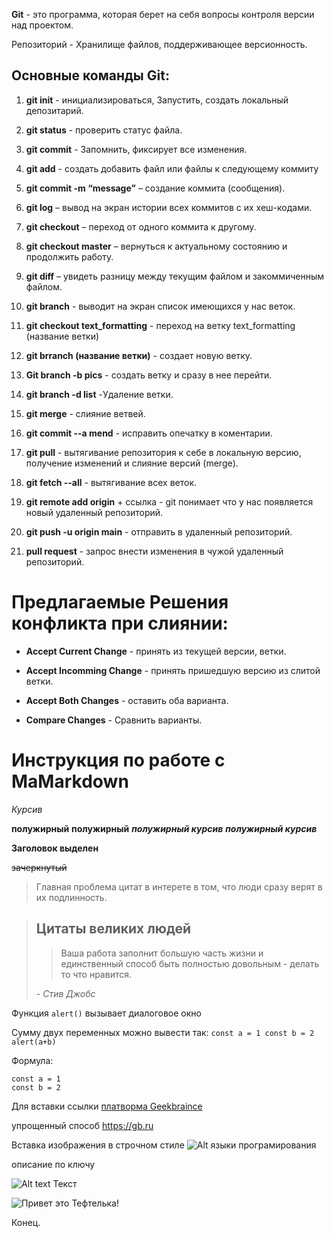 **Git** - это программа, которая берет на себя вопросы контроля версии над проектом.

Репозиторий - Хранилище файлов, поддерживающее версионность.

## Основные команды Git:


1. **git init** - инициализироваться, Запустить, создать локальный депозитарий.

2. __git status__ - проверить статус файла.

3. __git commit__ - Запомнить, фиксирует все изменения.

3.  __git add__ - создать добавить файл или файлы к следующему коммиту

4. __git commit -m “message”__ – создание коммита (сообщения).

7. __git log__ – вывод на экран истории всех коммитов с их хеш-кодами.

7. __git checkout__ – переход от одного коммита к другому.

7. __git checkout master__ – вернуться к актуальному состоянию и продолжить работу.

7. __git diff__ – увидеть разницу между текущим файлом и закоммиченным файлом.

7. __git branch__ - выводит на экран список
имеющихся у нас веток.

7. __git checkout text_formatting__ - переход на ветку text_formatting (название ветки)

7. __git brranch (название ветки)__ - создает новую ветку.

8. __Git branch -b pics__ - создать ветку и сразу в нее перейти.
8. __git branch -d list__ -Удаление ветки.

7. **git merge** - слияние ветвей.

7. **git commit --a mend** - исправить опечатку в коментарии.

7. **git pull** - вытягивание репозитория к себе в локальную версию, получение изменений и слияние версий (merge).

7. **git fetch --all** - вытягивание всех веток.

7. **git remote add origin** + ссылка - git понимает что у нас появляется новый удаленный репозиторий.

7. **git push -u origin main** - отправить в удаленный репозиторий.

7. **pull request** - запрос внести изменения в чужой удаленный репозиторий.




# Предлагаемые Решения конфликта при слиянии:

* **Accept Current Change** - принять из текущей версии, ветки.

- **Accept Incomming Change** - принять пришедшую версию из слитой ветки.

- **Accept Both Changes** - оставить оба варианта.

- **Compare Changes** - Сравнить варианты.

# Инструкция по работе с MaMarkdown

*Курсив*

**полужирный**    __полужирный__ ___полужирный курсив___
 ***полужирный курсив***

__Заголовок выделен__

~~зачеркнутый~~
>Главная проблема цитат в интерете в том, что люди сразу верят в их подлинность.


>## **Цитаты великих людей**
>>Ваша работа заполнит большую часть жизни и единственный способ быть
>>полностью довольным - делать то что нравится.
>
> *- Стив Джобс*

Функция `alert()`
вызывает диалоговое окно

Сумму двух переменных можно вывести так: ``const a = 1
const b = 2 alert(a+b)``

Формула:

    const a = 1
    const b = 2    

Для вставки ссылки [платворма Geekbraince]("https://gb.ru/lessons/276130")

упрощенный способ <https://gb.ru>

Вставка изображения в строчном стиле ![Alt языки програмирования](https://devby.io/ckeditor_assets/pictures/24703/content_programming_languages.png "подсказка")

описание по ключу

![Alt text][Ключ] Текст

 [ключ]:https://encrypted-tbn0.gstatic.com/images?q=tbn:ANd9GcSmgnZDuXK6APjc5jjLscjRpkAhU2gvdjJwl0pJrCAPCIJ6uVYbPt9u6jeBhRPV7nERIXk&usqp=CAU "Подсказка"

![Привет это Тефтелька!](Тефтелька.png)

Конец.
